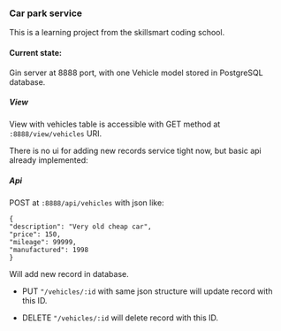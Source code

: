 ### Car park service

This is a learning project from the skillsmart coding school.




#### Current state:


Gin server at 8888 port, with one Vehicle model stored in PostgreSQL database.

##### View

View with vehicles table is accessible with GET method at `:8888/view/vehicles` URI.

There is no ui for adding new records service tight now, but basic api already implemented:


##### Api

POST at `:8888/api/vehicles` with json like:

```
{
"description": "Very old cheap car",
"price": 150,
"mileage": 99999,
"manufactured": 1998
}
```

Will add new record in database.

- PUT `"/vehicles/:id` with same json structure will update record with this ID.

- DELETE `"/vehicles/:id` will delete record with this ID.
